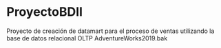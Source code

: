 # ProyectoBDII
Proyecto de creación de datamart para el proceso de ventas utilizando la base de datos relacional OLTP AdventureWorks2019.bak

